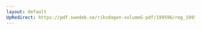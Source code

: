 ```yaml
---
layout: default
UpRedirect: https://pdf.swedeb.se/riksdagen-volumeG-pdf/199596/reg_199596/reg_199596_0213.pdf
---
```

